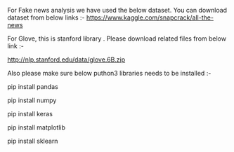 For Fake news analysis we have used the below dataset. 
You can download dataset from below links :-
https://www.kaggle.com/snapcrack/all-the-news


For Glove, this is stanford library .
Please download related files from below link :-

http://nlp.stanford.edu/data/glove.6B.zip

Also please make sure below puthon3 libraries needs to be installed :-

pip install pandas

pip install numpy

pip install keras

pip install matplotlib

pip install sklearn
